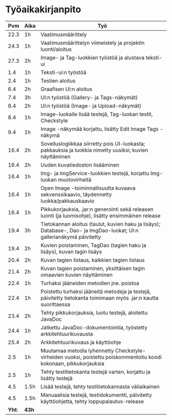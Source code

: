 # Työaikakirjanpito

|Pvm |Aika|Työ                                                          |
|----|----|-------------------------------------------------------------|
|22.3|1h  |Vaatimusmäärittely                                           |
|24.3|1h  |Vaatimusmäärittelyn viimeistely ja projektin luonti/aloitus  |
|27.3|2h  |Image- ja Tag-luokkien työstöä ja alustava teksti-ui         |
|1.4 |1h  |Teksti-ui:n työstöä                                          |
|2.4 |1h  |Testien aloitus                                              |
|6.4 |2h  |Graafisen UI:n aloitus                                       |
|7.4 |3h  |UI:n työstöä (Gallery- ja Tags-näkymät)                      |
|8.4 |2h  |UI:n työstöä (Image- ja Upload-näkymät)                      |
|8.4 |1h  |Image-luokalle lisää testejä, Tag-luokan testit, Checkstyle  |
|9.4 |1h  |Image -näkymää korjattu, lisätty Edit Image Tags -näkymä     |
|16.4|2h  |Sovelluslogiikkaa siirretty pois UI-luokasta; pakkauksia ja luokkia nimetty uusiksi; kuvien näyttäminen |
|16.4|2h  |Uuden kuvatiedoston lisääminen                               |
|16.4|1h  |Img- ja ImgService-luokkien testejä, korjattu Img-luokan muotovirheitä |
|16.4|1h  |Open Image -toiminnallisuutta kuvaava sekvenssikaavio, täydennetty luokka/pakkauskaavio |
|16.4|1h  |Pikkukorjauksia, .jar:n generointi sekä releasen luonti (ja luomisohje), lisätty ensimmäinen release |
|19.4|3h  |Tietokannan aloitus (taulut, kuvien haku ja lisäys); Database-, Dao- ja ImgDao-luokat; UI:n gallerianäkymä päivitetty|
|19.4|2h  |Kuvien poistaminen, TagDao (tagien haku ja lisäys), kuvan tagin lisäys|
|20.4|2h  |Kuvan tagien listaus, kaikkien tagien listaus                |
|21.4|2h  |Kuvan tagien poistaminen, yksittäisen tagin omaavien kuvien näyttäminen|
|22.4|1h  |Turhaksi jääneiden metodien jne. poistoa                     |
|22.4|1h  |Poistettu turhaksi jääneitä metodeja ja testejä, päivitetty tietokanta toimimaan myös .jar:n kautta suorittaessa|
|23.4|2h  |Tehty pikkukorjauksia, luotu testejä, aloitettu JavaDoc      |
|24.4|1h  |Jatkettu JavaDoc-dokumentointia, työstetty arkkitehtuurikuvausta|
|25.4|2h  |Arkkitehtuurikuvaus ja käyttöohje                            |
|2.5 |1h  |Muutamaa metodia lyhennetty Checkstyle-virheiden vuoksi, poistettu poiskommentoitu koodi kokonaan, pikkukorjauksia|
|2.5 |1h  |Tehty testitietokanta testejä varten, korjattu ja lisätty testejä|
|4.5 |1.5h|Lisää testejä, tehty testitietokannasta väliaikainen         |
|4.5 |1.5h|Manuaalisia testejä, testidokumentti, päivitetty käyttöohjetta, tehty loppupalautus-release|
|**Yht**:|**43h** |                                                     |

